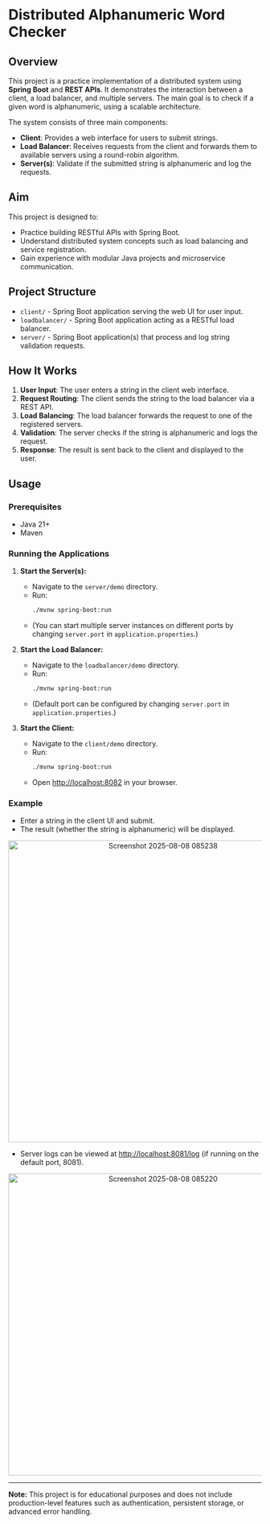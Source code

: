 # Distributed Alphanumeric Word Checker

## Overview

This project is a practice implementation of a distributed system using **Spring Boot** and **REST APIs**. It demonstrates the interaction between a client, a load balancer, and multiple servers. The main goal is to check if a given word is alphanumeric, using a scalable architecture.

The system consists of three main components:

- **Client**: Provides a web interface for users to submit strings.
- **Load Balancer**: Receives requests from the client and forwards them to available servers using a round-robin algorithm.
- **Server(s)**: Validate if the submitted string is alphanumeric and log the requests.

## Aim

This project is designed to:

- Practice building RESTful APIs with Spring Boot.
- Understand distributed system concepts such as load balancing and service registration.
- Gain experience with modular Java projects and microservice communication.

## Project Structure

- `client/` - Spring Boot application serving the web UI for user input.
- `loadbalancer/` - Spring Boot application acting as a RESTful load balancer.
- `server/` - Spring Boot application(s) that process and log string validation requests.

## How It Works

1. **User Input**: The user enters a string in the client web interface.
2. **Request Routing**: The client sends the string to the load balancer via a REST API.
3. **Load Balancing**: The load balancer forwards the request to one of the registered servers.
4. **Validation**: The server checks if the string is alphanumeric and logs the request.
5. **Response**: The result is sent back to the client and displayed to the user.

## Usage

### Prerequisites

- Java 21+
- Maven

### Running the Applications

1. **Start the Server(s):**
   - Navigate to the `server/demo` directory.
   - Run:
     ```sh
     ./mvnw spring-boot:run
     ```
   - (You can start multiple server instances on different ports by changing `server.port` in `application.properties`.)

2. **Start the Load Balancer:**
   - Navigate to the `loadbalancer/demo` directory.
   - Run:
     ```sh
     ./mvnw spring-boot:run
     ```
   - (Default port can be configured by changing `server.port` in `application.properties`.)

3. **Start the Client:**
   - Navigate to the `client/demo` directory.
   - Run:
     ```sh
     ./mvnw spring-boot:run
     ```
   - Open [http://localhost:8082](http://localhost:8082) in your browser.

### Example

- Enter a string in the client UI and submit.
- The result (whether the string is alphanumeric) will be displayed.
<div align='center'>
   <img width="600" alt="Screenshot 2025-08-08 085238" src="https://github.com/user-attachments/assets/e06ec125-4f5a-4159-a252-7251953a27d9"/>
</div>

- Server logs can be viewed at [http://localhost:8081/log](http://localhost:8081/log) (if running on the default port, 8081).
<div align='center'>
   <img width="600" alt="Screenshot 2025-08-08 085220" src="https://github.com/user-attachments/assets/8dc87991-d886-44e2-8e71-6a86a850e7ad" />
</div>

---

**Note:** This project is for educational purposes and does not include production-level features such as authentication, persistent storage, or advanced error handling.
